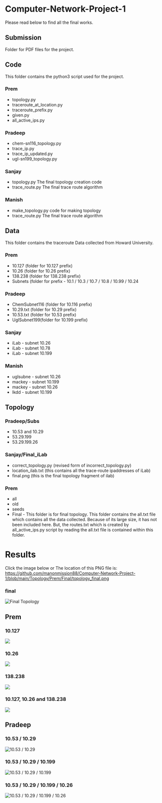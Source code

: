 # Computer-Network-Project-1
Please read below to find all the final works.

## Submission
Folder for PDF files for the project.
## Code
This folder contains the python3 script used for the project.
### Prem
* topology.py
* traceroute_at_location.py
* traceroute_prefix.py
* given.py
* all_active_ips.py

### Pradeep
* chem-sn116_topology.py
* trace_ip.py
* trace_ip_updated.py
* ugl-sn199_topology.py


### Sanjay
* topology.py
  The final topology creation code
* trace_route.py
  The final trace route algorithm

### Manish
* make_topology.py
  code for making topology 
* trace_route.py
  The final trace route algorithm

## Data
This folder contains the traceroute Data collected from Howard University.
### Prem
* 10.127 (folder for 10.127 prefix)
* 10.26 (folder for 10.26 prefix)
* 138.238 (folder for 138.238 prefix)
* Subnets (folder for prefix - 10.1 / 10.3 / 10.7 / 10.8 / 10.99 / 10.24

### Pradeep
* ChemSubnet116 (folder for 10.116 prefix)
* 10.29.txt (folder for 10.29 prefix)
* 10.53.txt (folder for 10.53 prefix)
* UglSubnet199(folder for 10.199 prefix)

### Sanjay
* iLab - subnet 10.26
* iLab - subnet 10.78
* iLab - subnet 10.199

### Manish
* uglsubne - subnet 10.26
* mackey - subnet 10.199
* mackey - subnet 10.26
* lkdd - subnet 10.199


## Topology
### Pradeep/Subs
* 10.53 and 10.29
* 53.29.199
* 53.29.199.26

### Sanjay/Final_iLab
* correct_topology.py (revised form of incorrect_topology.py)
* location_ilab.txt (this contains all the trace-route  ipaddresses of iLab)
* final.png (this is the final topology fragment of ilab)

### Prem
* all
* old
* seeds
* Final - This folder is for final topology. This folder contains the all.txt file which contains all the data collected. Because of its large size, it has not been included here. But, the routes.txt which is created by all_active_ips.py script by reading the all.txt file is contained within this folder.
# Results
Click the image below or The location of this PNG file is: https://github.com/manonmission88/Computer-Network-Project-1/blob/main/Topology/Prem/Final/topology_final.png



### final
![Final Topology](https://github.com/manonmission88/Computer-Network-Project-1/blob/main/Topology/Prem/Final/topology_final.png)


## Prem

### 10.127
![](https://github.com/manonmission88/Computer-Network-Project-1/blob/main/Topology/Prem/fragments/10.127/10.127.png)

### 10.26
![](https://github.com/manonmission88/Computer-Network-Project-1/blob/main/Topology/Prem/fragments/10.26/10.26.png)

### 138.238
![](https://github.com/manonmission88/Computer-Network-Project-1/blob/main/Topology/Prem/fragments/138.238/138.238.png)
### 10.127, 10.26 and 138.238
![](https://github.com/manonmission88/Computer-Network-Project-1/blob/main/Topology/Prem/fragments/26.127-138.238/26.127-138.238.png)


## Pradeep
### 10.53 / 10.29
![10.53 / 10.29](https://github.com/manonmission88/Computer-Network-Project-1/blob/main/Topology/Pradeep/Subs/10.53%20and%2010.29/10.53-and-10.29.png)
### 10.53 / 10.29 / 10.199
![10.53 / 10.29 / 10.199](https://github.com/manonmission88/Computer-Network-Project-1/blob/main/Topology/Pradeep/Subs/53.29.199.26/53.29.199.26.png)
### 10.53 / 10.29 / 10.199 / 10.26
![10.53 / 10.29 / 10.199 / 10.26](https://github.com/manonmission88/Computer-Network-Project-1/blob/main/Topology/Pradeep/Subs/53.29.199.26/53.29.199.26.png)




